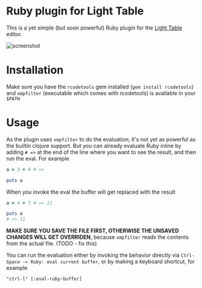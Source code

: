 # Ruby plugin for Light Table

This is a yet simple (but soon powerful) Ruby plugin for the [Light Table](http://lighttable.com/) editor.

![screenshot](http://i.imgur.com/4L22fU5.png)

# Installation

Make sure you have the `rcodetools` gem installed (`gem install rcodetools`) and `xmpfilter` (executable which comes with rcodetools) is available in your `$PATH`

# Usage

As the plugin uses `xmpfilter` to do the evaluation, it's not yet as powerful as the builtin clojure support. But you can already evaluate Ruby inline by adding `# =>` at the end of the line where you want to see the result, and then run the eval. For example

```ruby
a = 3 + 4 # =>

puts a
```

When you invoke the eval the buffer will get replaced with the result

```ruby
a = 4 + 7 # => 11

puts a
# >> 11
```

**MAKE SURE YOU SAVE THE FILE FIRST, OTHERWISE THE UNSAVED CHANGES WILL GET OVERRIDEN**, because `xmpfilter` reads the contents from the actual file. (TODO - fix this)

You can run the evaluation either by invoking the behavior directly via `Ctrl-Space -> Ruby: eval current buffer`, or by making a keyboard shortcut, for example

```
"ctrl-l" [:eval-ruby-buffer]
```
